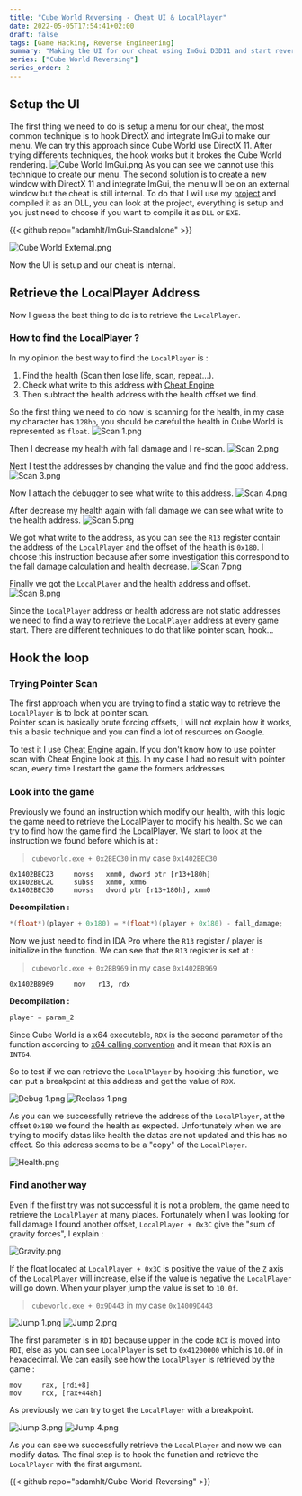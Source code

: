 ```yaml
---
title: "Cube World Reversing - Cheat UI & LocalPlayer"
date: 2022-05-05T17:54:41+02:00
draft: false
tags: [Game Hacking, Reverse Engineering]
summary: "Making the UI for our cheat using ImGui D3D11 and start reverse the game to retrieve the LocalPlayer to start implementing our cheat features."
series: ["Cube World Reversing"]
series_order: 2
---
```


## Setup the UI
The first thing we need to do is setup a menu for our cheat, the most common technique is to hook DirectX and integrate ImGui to make our menu. We can try this approach since Cube World use DirectX 11. 
After trying differents techniques, the hook works but it brokes the Cube World rendering.
![Cube World ImGui.png](https://cdn.devdojo.com/images/may2022/cube-world-imgui1.png)
As you can see we cannot use this technique to create our menu. 
The second solution is to create a new window with DirectX 11 and integrate ImGui, the menu will be on an external window but the cheat is still internal.
To do that I will use my [project](https://github.com/adamhlt/ImGui-Standalone) and compiled it as an DLL, you can look at the project, everything is setup and you just need to choose if you want to compile it as `DLL` or `EXE`.

{{< github repo="adamhlt/ImGui-Standalone" >}}

![Cube World External.png](https://cdn.devdojo.com/images/may2022/Cube%20World%20External.png)

Now the UI is setup and our cheat is internal.

## Retrieve the LocalPlayer Address
Now I guess the best thing to do is to retrieve the `LocalPlayer`.
### How to find the LocalPlayer ?
In my opinion the best way to find the `LocalPlayer` is : 
 1. Find the health (Scan then lose life, scan, repeat...).
 2. Check what write to this address with [Cheat Engine](https://www.cheatengine.org)
 3. Then subtract the health address with the health offset we find.

So the first thing we need to do now is scanning for the health, in my case my character has `128hp`, you should be careful the health in Cube World is represented as `float`.
![Scan 1.png](https://cdn.devdojo.com/images/may2022/Scan%201.png)

Then I decrease my health with fall damage and I re-scan.
![Scan 2.png](https://cdn.devdojo.com/images/may2022/Scan%202.png)

Next I test the addresses by changing the value and find the good address.
![Scan 3.png](https://cdn.devdojo.com/images/may2022/Scan%203.png)

Now I attach the debugger to see what write to this address.
![Scan 4.png](https://cdn.devdojo.com/images/may2022/Scan%204.png)

After decrease my health again with fall damage we can see what write to the health address.
![Scan 5.png](https://cdn.devdojo.com/images/may2022/Scan%205.png)

We got what write to the address, as you can see the `R13` register contain the address of the `LocalPlayer` and the offset of the health is `0x180`. I choose this instruction because after some investigation this correspond to the fall damage calculation and health decrease.
![Scan 7.png](https://cdn.devdojo.com/images/may2022/Scan%207.png)

Finally we got the `LocalPlayer` and the health address and offset.
![Scan 8.png](https://cdn.devdojo.com/images/may2022/Scan%208.png)

Since the `LocalPlayer` address or health address are not static addresses we need to find a way to retrieve the `LocalPlayer` address at every game start. There are different techniques to do that like pointer scan, hook...

##  Hook the loop
### Trying Pointer Scan
The first approach when you are trying to find a static way to retrieve the `LocalPlayer` is to look at pointer scan.  
Pointer scan is basically brute forcing offsets, I will not explain how it works, this a basic technique and you can find a lot of resources on Google.

To test it I use [Cheat Engine](https://www.cheatengine.org) again. If you don't know how to use pointer scan with Cheat Engine look at [this](https://guidedhacking.com/threads/cheat-engine-how-to-pointer-scan-with-pointermaps.9739/). In my case I had no result with pointer scan, every time I restart the game the formers addresses 

### Look into the game
Previously we found an instruction which modify our health, with this logic the game need to retrieve the LocalPlayer to modify his health. So we can try to find how the game find the LocalPlayer. We start to look at the instruction we found before which is at :

> `cubeworld.exe + 0x2BEC30` in my case `0x1402BEC30`

``` console
0x1402BEC23     movss   xmm0, dword ptr [r13+180h]
0x1402BEC2C     subss   xmm0, xmm6  
0x1402BEC30     movss   dword ptr [r13+180h], xmm0
```
**Decompilation :**
``` cpp
*(float*)(player + 0x180) = *(float*)(player + 0x180) - fall_damage;
```
Now we just need to find in IDA Pro where the `R13` register / player is initialize in the function. We can see that the `R13` register is set at :
> `cubeworld.exe + 0x2BB969` in my case `0x1402BB969`

``` console
0x1402BB969     mov   r13, rdx
```
**Decompilation :**
``` cpp
player = param_2
```


Since Cube World is a x64 executable, `RDX` is the second parameter of the function according to [x64 calling convention](https://docs.microsoft.com/fr-fr/cpp/build/x64-calling-convention?view=msvc-170) and it mean that `RDX` is an `INT64`.

So to test if we can retrieve the `LocalPlayer` by hooking this function, we can put a breakpoint at this address and get the value of `RDX`.

![Debug 1.png](https://cdn.devdojo.com/images/may2022/Debug%201.png)
![Reclass 1.png](https://cdn.devdojo.com/images/may2022/Reclass%201.png)

As you can we successfully retrieve the address of the `LocalPlayer`, at the offset `0x180` we found the health as expected.
Unfortunately when we are trying to modify datas like health the datas are not updated and this has no effect. So this address seems to be a "copy" of the `LocalPlayer`.

![Health.png](https://cdn.devdojo.com/images/may2022/Health.png)

### Find another way
Even if the first try was not successful it is not a problem, the game need to retrieve the `LocalPlayer` at many places. Fortunately when I was looking for fall damage I found another offset, `LocalPlayer + 0x3C` give the "sum of gravity forces", I explain :

![Gravity.png](https://cdn.devdojo.com/images/may2022/gravity-21.png)

If the float located at `LocalPlayer + 0x3C` is positive the value of the `Z` axis of the `LocalPlayer` will increase, else if the value is negative the `LocalPlayer` will go down. When your player jump the value is set to `10.0f`.

> `cubeworld.exe + 0x9D443` in my case `0x14009D443`

![Jump 1.png](https://cdn.devdojo.com/images/may2022/Jump%201.png)
![Jump 2.png](https://cdn.devdojo.com/images/may2022/Jump%202.png)

The first parameter is in `RDI` because upper in the code `RCX` is moved into `RDI`, else as you can see `LocalPlayer` is set to `0x41200000` which is `10.0f` in hexadecimal. We can easily see how the `LocalPlayer` is retrieved by the game :

``` console
mov     rax, [rdi+8]
mov     rcx, [rax+448h]
```

As previously we can try to get the `LocalPlayer` with a breakpoint.

![Jump 3.png](https://cdn.devdojo.com/images/may2022/Jump%203.png)
![Jump 4.png](https://cdn.devdojo.com/images/may2022/Jump%204.png)

As you can see we successfully retrieve the `LocalPlayer` and now we can modify datas. The final step is to hook the function and retrieve the `LocalPlayer` with the first argument.

{{< github repo="adamhlt/Cube-World-Reversing" >}}
